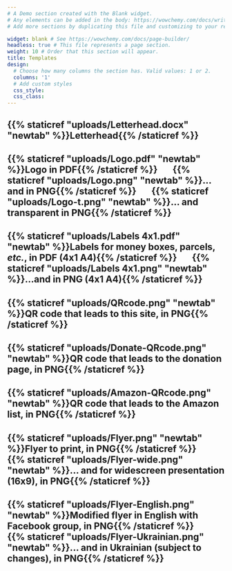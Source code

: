 ```yaml
---
# A Demo section created with the Blank widget.
# Any elements can be added in the body: https://wowchemy.com/docs/writing-markdown-latex/
# Add more sections by duplicating this file and customizing to your requirements.

widget: blank # See https://wowchemy.com/docs/page-builder/
headless: true # This file represents a page section.
weight: 10 # Order that this section will appear.
title: Templates 
design:
  # Choose how many columns the section has. Valid values: 1 or 2.
  columns: '1'
  # Add custom styles
  css_style:
  css_class:
---
```


## <i class="fa-solid fa-file-word" style="color:#085BB9"></i> {{% staticref "uploads/Letterhead.docx" "newtab" %}}Letterhead{{% /staticref %}}

## <i class="fa-solid fa-file-pdf" style="color:#085BB9"></i> {{% staticref "uploads/Logo.pdf" "newtab" %}}Logo in PDF{{% /staticref %}} &nbsp;&nbsp;&nbsp;&nbsp;&nbsp; <i class="fa-solid fa-file-image" style="color:#085BB9"></i> {{% staticref "uploads/Logo.png" "newtab" %}}... and in PNG{{% /staticref %}} &nbsp;&nbsp;&nbsp;&nbsp;&nbsp; <i class="fa-solid fa-file-image" style="color:#085BB9"></i> {{% staticref "uploads/Logo-t.png" "newtab" %}}... and transparent in PNG{{% /staticref %}}

## <i class="fa-solid fa-file-pdf" style="color:#085BB9"></i> {{% staticref "uploads/Labels 4x1.pdf" "newtab" %}}Labels for money boxes, parcels, *etc.*, in PDF (4x1 A4){{% /staticref %}} &nbsp;&nbsp;&nbsp;&nbsp;&nbsp;  <i class="fa-solid fa-file-image" style="color:#085BB9"></i> {{% staticref "uploads/Labels 4x1.png" "newtab" %}}...and in PNG (4x1 A4){{% /staticref %}}

## <i class="fa-solid fa-file-image" style="color:#085BB9"></i> {{% staticref "uploads/QRcode.png" "newtab" %}}QR code that leads to this site, in PNG{{% /staticref %}}


## <i class="fa-solid fa-file-image" style="color:#085BB9"></i> {{% staticref "uploads/Donate-QRcode.png" "newtab" %}}QR code that leads to the donation page, in PNG{{% /staticref %}}

## <i class="fa-solid fa-file-image" style="color:#085BB9"></i> {{% staticref "uploads/Amazon-QRcode.png" "newtab" %}}QR code that leads to the Amazon list, in PNG{{% /staticref %}}

## <i class="fa-solid fa-file-image" style="color:#085BB9"></i> {{% staticref "uploads/Flyer.png" "newtab" %}}Flyer to print, in PNG{{% /staticref %}} &nbsp;&nbsp;&nbsp;&nbsp;&nbsp;  <i class="fa-solid fa-file-image" style="color:#085BB9"></i> {{% staticref "uploads/Flyer-wide.png" "newtab" %}}... and for widescreen presentation (16x9), in PNG{{% /staticref %}}


## <i class="fa-solid fa-file-image" style="color:#085BB9"></i> {{% staticref "uploads/Flyer-English.png" "newtab" %}}Modified flyer in English with Facebook group, in PNG{{% /staticref %}} &nbsp;&nbsp;&nbsp;&nbsp;&nbsp;  <i class="fa-solid fa-file-image" style="color:#085BB9"></i> {{% staticref "uploads/Flyer-Ukrainian.png" "newtab" %}}... and in Ukrainian (subject to changes), in PNG{{% /staticref %}}
